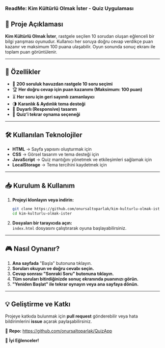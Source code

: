 ### ReadMe: **Kim Kültürlü Olmak İster - Quiz Uygulaması**

## 📌 **Proje Açıklaması**
**Kim Kültürlü Olmak İster**, rastgele seçilen 10 sorudan oluşan eğlenceli bir bilgi yarışması oyunudur. Kullanıcı her soruya doğru cevap verdikçe puan kazanır ve maksimum 100 puana ulaşabilir. Oyun sonunda sonuç ekranı ile toplam puan görüntülenir.  

---

## 🚀 **Özellikler**
- 🎲 **200 soruluk havuzdan rastgele 10 soru seçimi**  
- 🏆 **Her doğru cevap için puan kazanımı (Maksimum: 100 puan)**  
- ⏳ **Her soru için geri sayımlı zamanlayıcı**  
- 🌗 **Karanlık & Aydınlık tema desteği**  
- 📱 **Duyarlı (Responsive) tasarım**  
- 🔁 **Quiz’i tekrar oynama seçeneği**  

---

## 🛠 **Kullanılan Teknolojiler**
- **HTML** → Sayfa yapısını oluşturmak için  
- **CSS** → Görsel tasarım ve tema desteği için  
- **JavaScript** → Quiz mantığını yönetmek ve etkileşimleri sağlamak için  
- **LocalStorage** → Tema tercihini kaydetmek için  

---

## 📥 **Kurulum & Kullanım**
1. **Projeyi klonlayın veya indirin:**  
   ```sh
   git clone https://github.com/onursaltoparlak/kim-kulturlu-olmak-ister.git
   cd kim-kulturlu-olmak-ister
   ```
2. **Dosyaları bir tarayıcıda açın:**  
   `index.html` dosyasını çalıştırarak oyuna başlayabilirsiniz.  

---

## 🎮 **Nasıl Oynanır?**
1. **Ana sayfada** "Başla" butonuna tıklayın.  
2. **Soruları okuyun ve doğru cevabı seçin.**  
3. **Cevap sonrası "Sonraki Soru" butonuna tıklayın.**  
4. **Tüm soruları bitirdiğinizde sonuç ekranında puanınızı görün.**  
5. **"Yeniden Başlat" ile tekrar oynayın veya ana sayfaya dönün.**  

---

## 💡 **Geliştirme ve Katkı**
Projeye katkıda bulunmak için **pull request** gönderebilir veya hata bildirimlerini **issue** açarak paylaşabilirsiniz.  

🔗 **Repo:** https://github.com/onursaltoparlak/QuizApp

🚀 **İyi Eğlenceler!**
